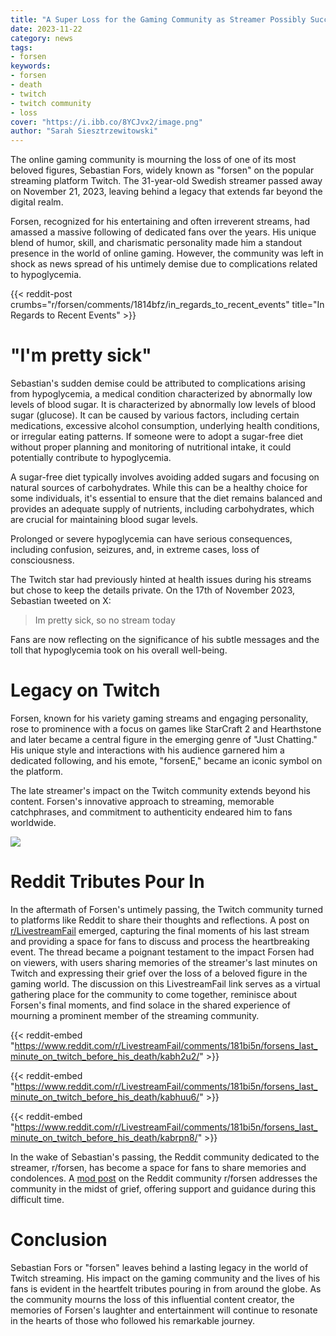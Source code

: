 ```yaml
---
title: "A Super Loss for the Gaming Community as Streamer Possibly Succumbs to Hypoglycemia"
date: 2023-11-22
category: news
tags:
- forsen
keywords:
- forsen
- death
- twitch
- twitch community
- loss
cover: "https://i.ibb.co/8YCJvx2/image.png"
author: "Sarah Siesztrzewitowski"
---
```


The online gaming community is mourning the loss of one of its most beloved
figures, Sebastian Fors, widely known as "forsen" on the popular streaming
platform Twitch. The 31-year-old Swedish streamer passed away on November 21,
2023, leaving behind a legacy that extends far beyond the digital realm.

Forsen, recognized for his entertaining and often irreverent streams, had
amassed a massive following of dedicated fans over the years. His unique blend
of humor, skill, and charismatic personality made him a standout presence in
the world of online gaming. However, the community was left in shock as news
spread of his untimely demise due to complications related to hypoglycemia.

{{< reddit-post crumbs="r/forsen/comments/1814bfz/in_regards_to_recent_events" title="In Regards to Recent Events" >}}

# "I'm pretty sick"

Sebastian's sudden demise could be attributed to complications arising from
hypoglycemia, a medical condition characterized by abnormally low levels of
blood sugar. It is characterized by abnormally low levels of blood sugar
(glucose). It can be caused by various factors, including certain medications,
excessive alcohol consumption, underlying health conditions, or irregular
eating patterns. If someone were to adopt a sugar-free diet without proper
planning and monitoring of nutritional intake, it could potentially contribute
to hypoglycemia.

A sugar-free diet typically involves avoiding added sugars and focusing on
natural sources of carbohydrates. While this can be a healthy choice for some
individuals, it's essential to ensure that the diet remains balanced and
provides an adequate supply of nutrients, including carbohydrates, which are
crucial for maintaining blood sugar levels.

Prolonged or severe hypoglycemia can have serious consequences, including
confusion, seizures, and, in extreme cases, loss of consciousness.

The Twitch star had previously hinted at health issues during his streams but
chose to keep the details private. On the 17th of November 2023, Sebastian
tweeted on X:

> Im pretty sick, so no stream today

Fans are now reflecting on the significance of his subtle messages and the toll
that hypoglycemia took on his overall well-being.

# Legacy on Twitch

Forsen, known for his variety gaming streams and engaging personality, rose to
prominence with a focus on games like StarCraft 2 and Hearthstone and later
became a central figure in the emerging genre of "Just Chatting." His unique
style and interactions with his audience garnered him a dedicated following,
and his emote, "forsenE," became an iconic symbol on the platform.

The late streamer's impact on the Twitch community extends beyond his content.
Forsen's innovative approach to streaming, memorable catchphrases, and
commitment to authenticity endeared him to fans worldwide.

![](https://batjam.sandvich.xyz/img/forsen-chin.jpg)

# Reddit Tributes Pour In

In the aftermath of Forsen's untimely passing, the Twitch community turned to
platforms like Reddit to share their thoughts and reflections. A post on
[r/LivestreamFail](https://www.reddit.com/r/LivestreamFail/comments/181bi5n/forsens_last_minute_on_twitch_before_his_death/)
emerged, capturing the final moments of his last stream and
providing a space for fans to discuss and process the heartbreaking event. The
thread became a poignant testament to the impact Forsen had on viewers, with
users sharing memories of the streamer's last minutes on Twitch and expressing
their grief over the loss of a beloved figure in the gaming world. The
discussion on this LivestreamFail link serves as a virtual gathering place for
the community to come together, reminisce about Forsen's final moments, and
find solace in the shared experience of mourning a prominent member of the
streaming community.

{{< reddit-embed "https://www.reddit.com/r/LivestreamFail/comments/181bi5n/forsens_last_minute_on_twitch_before_his_death/kabh2u2/" >}}

{{< reddit-embed "https://www.reddit.com/r/LivestreamFail/comments/181bi5n/forsens_last_minute_on_twitch_before_his_death/kabhuu6/" >}}

{{< reddit-embed "https://www.reddit.com/r/LivestreamFail/comments/181bi5n/forsens_last_minute_on_twitch_before_his_death/kabrpn8/" >}}

In the wake of Sebastian's passing, the Reddit community dedicated to the
streamer, r/forsen, has become a space for fans to share memories and
condolences. A
[mod post](https://www.reddit.com/r/forsen/comments/1814bfz/in_regards_to_recent_events/)
on the Reddit community r/forsen addresses the community in the midst of grief,
offering support and guidance during this difficult time.

# Conclusion

Sebastian Fors or "forsen" leaves behind a lasting legacy in the world of
Twitch streaming. His impact on the gaming community and the lives of his fans
is evident in the heartfelt tributes pouring in from around the globe. As the
community mourns the loss of this influential content creator, the memories of
Forsen's laughter and entertainment will continue to resonate in the hearts of
those who followed his remarkable journey.
